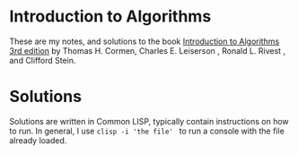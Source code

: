 # Introduction to Algorithms

These are my notes, and solutions to the book [Introduction to Algorithms 3rd edition](http://www.amazon.com/gp/product/0262033844/ref=as_li_tl?ie=UTF8&camp=1789&creative=390957&creativeASIN=0262033844&linkCode=as2&tag=richsonicom-20&linkId=BT6PH7XFWAKI4BUC) by Thomas H. Cormen, Charles E. Leiserson , Ronald L. Rivest , and Clifford Stein.

# Solutions

Solutions are written in Common LISP, typically contain instructions on how to run.
In general, I use ```clisp -i 'the file' ``` to run a console with the file already loaded.
